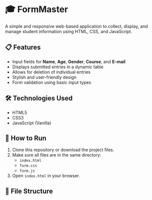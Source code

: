 # 🎓 FormMaster

A simple and responsive web-based application to collect, display, and manage student information using HTML, CSS, and JavaScript.

## 📋 Features

- Input fields for **Name**, **Age**, **Gender**, **Course**, and **E-mail**
- Displays submitted entries in a dynamic table
- Allows for deletion of individual entries
- Stylish and user-friendly design
- Form validation using basic input types

## 🛠️ Technologies Used

- HTML5
- CSS3
- JavaScript (Vanilla)

## 🚀 How to Run

1. Clone this repository or download the project files.
2. Make sure all files are in the same directory:
   - `index.html`
   - `form.css`
   - `form.js`
3. Open `index.html` in your browser.

## 📁 File Structure

